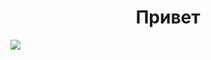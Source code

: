 <h1 align="center">Привет</h1>
<img src="[https://photos.fife.usercontent.google.com/pw/AP1GczPmt-I0_ggGGVCngJGdP9GI0lL0MBTQaSdXotTlrD8w6hjR4h5OA2nW=w383-h220-no?authuser=0](https://encrypted-tbn1.gstatic.com/images?q=tbn:ANd9GcTbL3EEbUuVzPUp9quD_zW05ZJDFvVrtIAy2tzKe9tHtriefpcp)">
